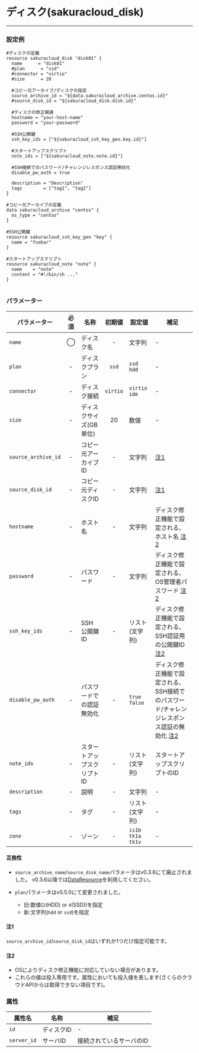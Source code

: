# ディスク(sakuracloud_disk)

---

### 設定例

```hcl
#ディスクの定義
resource sakuracloud_disk "disk01" {
  name      = "disk01"
  #plan      = "ssd"
  #connector = "virtio"
  #size      = 20

  #コピー元アーカイブ/ディスクの指定
  source_archive_id = "${data.sakuracloud_archive.centos.id}"
  #source_disk_id = "${sakuracloud_disk.disk.id}"

  #ディスクの修正関連
  hostname = "your-host-name"
  password = "your-password"
  
  #SSH公開鍵
  ssh_key_ids = ["${sakuracloud_ssh_key_gen.key.id}"]
  
  #スタートアップスクリプト
  note_ids = ["${sakuracloud_note.note.id}"]
  
  #SSH接続でのパスワード/チャレンジレスポンス認証無効化
  disable_pw_auth = true
 
  description = "Description"
  tags        = ["tag1", "tag2"]
}

#コピー元アーカイブの定義
data sakuracloud_archive "centos" {
  os_type = "centos"
}

#SSH公開鍵
resource sakuracloud_ssh_key_gen "key" {
  name = "foobar"
}

#スタートアップスクリプト
resource sakuracloud_note "note" {
  name    = "note"
  content = "#!/bin/sh ..."
}


```

### パラメーター

|パラメーター         |必須  |名称                |初期値     |設定値                    |補足                                          |
|-------------------|:---:|--------------------|:--------:|------------------------|----------------------------------------------|
| `name`            | ◯   | ディスク名           | -        | 文字列                  | - |
| `plan`            | -   | ディスクプラン        | `ssd` | `ssd`<br />`hdd` | - |
| `connector`      | -   | ディスク接続          | `virtio` | `virtio`<br />`ide`    | - |
| `size`            | -   | ディスクサイズ(GB単位) | 20       | 数値                    | - |
|`source_archive_id`| -   | コピー元アーカイブID   | -        | 文字列                | [注1](#注1) |
|`source_disk_id`   | -   | コピー元ディスクID   | -        | 文字列                | [注1](#注1) |
| `hostname`        | -   | ホスト名               | - | 文字列 | ディスク修正機能で設定される、ホスト名 [注2](#注2)|
| `password`        | -   | パスワード               | - | 文字列 | ディスク修正機能で設定される、OS管理者パスワード [注2](#注2)|
| `ssh_key_ids`     | -   | SSH公開鍵ID             | - | リスト(文字列) | ディスク修正機能で設定される、SSH認証用の公開鍵ID [注2](#注2)|
| `disable_pw_auth` | -   | パスワードでの認証無効化   | - | `true`<br />`false` | ディスク修正機能で設定される、SSH接続でのパスワード/チャレンジレスポンス認証の無効化 [注2](#注2)|
| `note_ids`        | -   | スタートアップスクリプトID | - | リスト(文字列) | スタートアップスクリプトのID |
| `description`     | -   | 説明  | - | 文字列 | - |
| `tags`            | -   | タグ | - | リスト(文字列) | - |
| `zone`            | -   | ゾーン | - | `is1b`<br />`tk1a`<br />`tk1v` | - |


#### 互換性

- `source_archive_name`/`source_disk_name`パラメータはv0.3.6にて廃止されました。
v0.3.6以降では[DataResource](data_resource.md)を利用してください。

- `plan`パラメータはv0.5.0にて変更されました。
    - 旧:数値(`2`(HDD) or `4`(SSD))を指定
    - 新:文字列(`hdd` or `ssd`)を指定


#### 注1

`source_archive_id`/`source_disk_id`はいずれか1つだけ指定可能です。

#### 注2

  - OSによりディスク修正機能に対応していない場合があります。
  - これらの値は投入専用です。属性においても投入値を表します(さくらのクラウドAPIからは取得できない項目です)。

### 属性

|属性名                | 名称                    | 補足                                        |
|---------------------|------------------------|--------------------------------------------|
| `id`                | ディスクID               | -                                          |
| `server_id`         | サーバID               | 接続されているサーバのID                     |

